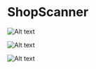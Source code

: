  # ShopScanner

![Alt text](https://github.com/RamonRomaSM/ShopScanner/tree/main/images/loginShopScanner.jpg)

![Alt text](https://github.com/RamonRomaSM/ShopScanner/tree/main/images/productosShopScanner.jpg)

![Alt text](https://github.com/RamonRomaSM/ShopScanner/tree/main/images/carritoShopScanner.jpg)
